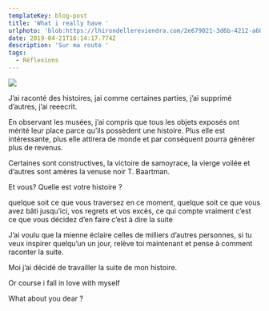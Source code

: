 ```yaml
---
templateKey: blog-post
title: 'What i really have '
urlphoto: 'blob:https://lhirondellereviendra.com/2e679021-3d6b-4212-a602-89a5a14485b7'
date: 2019-04-21T16:14:17.774Z
description: 'Sur ma route '
tags:
  - Réflexions
---
```

![](/img/0d6cb9fe-f557-4eb4-ad21-a130d983faa1.png)

J’ai raconté des histoires, jai comme certaines parties, j’ai supprimé d’autres, j’ai reeecrit. 

En observant les musées, j’ai compris que tous les objets exposés ont mérité leur place parce qu’ils possèdent une histoire. Plus elle est intéressante, plus elle attirera de monde et par conséquent pourra générer plus de revenus.

Certaines sont constructives, la victoire de samoyrace, la vierge voilée et d’autres sont amères la venuse noir T. Baartman. 

Et vous? Quelle est votre histoire ? 

quelque soit ce que vous traversez en ce moment, quelque soit ce que vous avez bâti jusqu’ici, vos regrets et vos excès, ce qui compte vraiment c’est ce que vous décidez d’en faire c’est à dire la suite 

J’ai voulu que la mienne éclaire celles de milliers d’autres personnes, si tu veux inspirer quelqu’un un jour, relève toi maintenant et pense à comment raconter la suite.

Moi j’ai décidé de travailler la suite de mon histoire.

Or course i fall in love with myself

What about you dear ?
